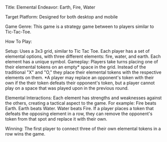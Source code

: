 Title: Elemental Endeavor: Earth, Fire, Water

Target Platform: Designed for both desktop and mobile

Game Genre: This game is a strategy game between to players similar to Tic-Tac-Toe.

How To Play: 

Setup:
Uses a 3x3 grid, similar to Tic Tac Toe.
Each player has a set of elemental options, with three different elements: fire, water, and earth. Each element has a unique symbol.
Gameplay:
Players take turns placing one of their elemental tokens on an empty* space in the grid.
Instead of the traditional "X" and "O," they place their elemental tokens with the respective elements on them.
*A player may replace an opponent's token with their own if the their token defeats their opponent's token, but a player cannot play on a space that was played upon in the previous round.

Elemental Interactions:
Each element has strengths and weaknesses against the others, creating a tactical aspect to the game. 
For example:
  Fire beats Earth.
  Earth beats Water.
  Water beats Fire.
If a player places a token that defeats the opposing element in a row, they can remove the opponent's token from that spot and replace it with their own.

Winning:
The first player to connect three of their own elemental tokens in a row wins the game.
